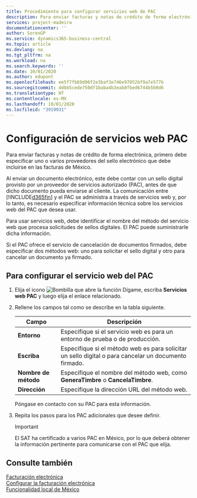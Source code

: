 ```yaml
---
title: Procedimiento para configurar servicios web de PAC
description: Para enviar facturas y notas de crédito de forma electrónica, primero debe especificar uno o varios proveedores del sello electrónico que debe incluirse en las facturas de México.
services: project-madeira
documentationcenter: ''
author: SorenGP
ms.service: dynamics365-business-central
ms.topic: article
ms.devlang: na
ms.tgt_pltfrm: na
ms.workload: na
ms.search.keywords: ''
ms.date: 10/01/2020
ms.author: edupont
ms.openlocfilehash: ee5f7fb69d06f2e3baf3e746e97052bf9a7e577b
ms.sourcegitcommit: ddbb5cede750df1baba4b3eab8fbed6744b5b9d6
ms.translationtype: HT
ms.contentlocale: es-MX
ms.lasthandoff: 10/01/2020
ms.locfileid: "3919931"
---
```

# <a name="set-up-pac-web-services"></a>Configuración de servicios web PAC
Para enviar facturas y notas de crédito de forma electrónica, primero debe especificar uno o varios proveedores del sello electrónico que debe incluirse en las facturas de México.  

Al enviar un documento electrónico, este debe contar con un sello digital provisto por un proveedor de servicios autorizado (PAC), antes de que dicho documento pueda enviarse al cliente. La comunicación entre [!INCLUDE[d365fin](../../includes/d365fin_md.md)] y el PAC se administra a través de servicios web y, por lo tanto, es necesario especificar información técnica sobre los servicios web del PAC que desea usar.  

Para usar servicios web, debe identificar el nombre del método del servicio web que procesa solicitudes de sellos digitales. El PAC puede suministrarle dicha información.  

Si el PAC ofrece el servicio de cancelación de documentos firmados, debe especificar dos métodos web: uno para solicitar el sello digital y otro para cancelar un documento ya firmado.  

## <a name="to-set-up-a-pac-web-service"></a>Para configurar el servicio web del PAC  

1.  Elija el icono ![Bombilla que abre la función Dígame](../../media/ui-search/search_small.png "Dígame qué desea hacer"), escriba **Servicios web PAC** y luego elija el enlace relacionado.  
2.  Rellene los campos tal como se describe en la tabla siguiente.  

    |Campo|Descripción|  
    |------------------------------------|---------------------------------------|  
    |**Entorno**|Especifique si el servicio web es para un entorno de prueba o de producción.|  
    |**Escriba**|Especifique si el método web es para solicitar un sello digital o para cancelar un documento firmado.|  
    |**Nombre de método**|Especifique el nombre del método web, como **GeneraTimbre** o **CancelaTimbre**.|  
    |**Dirección**|Especifique la dirección URL del método web.|  

    Póngase en contacto con su PAC para esta información.  

5.  Repita los pasos para los PAC adicionales que desee definir.  

    > [!IMPORTANT]  
    >  El SAT ha certificado a varios PAC en México, por lo que deberá obtener la información pertinente para comunicarse con el PAC que elija.  

## <a name="see-also"></a>Consulte también  
 [Facturación electrónica](electronic-invoicing.md)   
 [Configurar la facturación electrónica](how-to-set-up-electronic-invoicing.md)  
 [Funcionalidad local de México](mexico-local-functionality.md)
